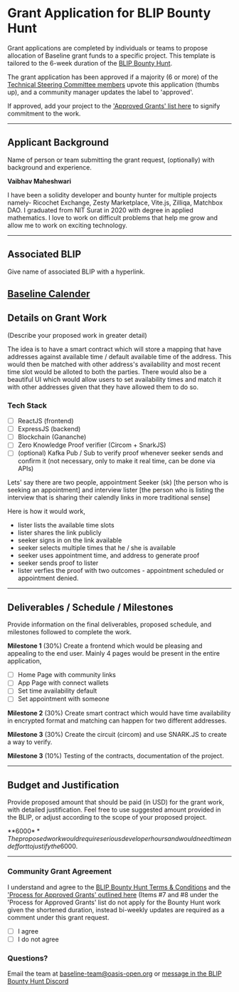 # Grant Application for BLIP Bounty Hunt
Grant applications are completed by individuals or teams to propose allocation of Baseline grant funds to a specific project. 
This template is tailored to the 6-week duration of the [BLIP Bounty Hunt](https://sites.google.com/oasis-open.org/amsterbased2022/blip-bounty-hunt).

The grant application has been approved if a majority (6 or more) of the [Technical Steering Committee members](https://docs.baseline-protocol.org/governance/technical-steering-committee) upvote this application (thumbs up), and a community manager updates the label to 'approved'.

If approved, add your project to the ['Approved Grants' list here](https://github.com/eea-oasis/baseline-grants/blob/main/Approved-Grants-2022.md) to signify commitment to the work.

---

## Applicant Background
Name of person or team submitting the grant request, (optionally) with background and experience.


**Vaibhav Maheshwari**

I have been a solidity developer and bounty hunter for multiple projects namely- Ricochet Exchange, Zesty Marketplace, Vite.js, Zilliqa, Matchbox DAO. I graduated from NIT Surat in 2020 with degree in applied mathematics. I love to work on difficult problems that help me grow and allow me to work on exciting technology. 

---

## Associated BLIP
Give name of associated BLIP with a hyperlink.

[Baseline Calender](https://github.com/eea-oasis/baseline-blips/issues/24)
---

## Details on Grant Work
(Describe your proposed work in greater detail)


The idea is to have a smart contract which will store a mapping that have addresses against available time / default available time of the address. This would then be matched with other address's availability and most recent time slot would be alloted to both the parties. 
There would also be a beautiful UI which would allow users to set availability times and match it with other addresses given that they have allowed them to do so. 

### Tech Stack
- [ ] ReactJS (frontend)
- [ ] ExpressJS (backend)
- [ ] Blockchain (Gananche)
- [ ] Zero Knowledge Proof verifier (Circom + SnarkJS)
- [ ] (optional) Kafka Pub / Sub to verify proof whenever seeker sends and confirm it (not necessary, only to make it real time, can be done via APIs)

Lets' say there are two people, appointment Seeker (sk) [the person who is seeking an appointment]  and interview lister [the person who is listing the interview that is sharing their calendly links in more traditional sense] 

Here is how it would work, 

- lister lists the available time slots 
- lister shares the link publicly
- seeker signs in on the link available 
- seeker selects multiple times that he / she is available 
- seeker uses appointment time, and address to generate proof
- seeker sends proof to lister 
- lister verfies the proof with two outcomes - appointment scheduled or appointment denied. 

---

## Deliverables / Schedule / Milestones
Provide information on the final deliverables, proposed schedule, and milestones followed to complete the work.


**Milestone 1** (30%)
Create a frontend which would be pleasing and appealing to the end user. Mainly 4 pages would be present in the entire application, 
- [ ] Home Page with community links
- [ ] App Page with connect wallets 
- [ ] Set time availability default 
- [ ] Set appointment with someone

**Milestone 2** (30%)
Create smart contract which would have time availability in encrypted format and matching can happen for two different addresses. 

**Milestone 3** (30%)
Create the circuit (circom) and use SNARK.JS to create a way to verify. 

**Milestone 3** (10%)
Testing of the contracts, documentation of the project. 



---

## Budget and Justification
Provide proposed amount that should be paid (in USD) for the grant work, with detailed justification.
Feel free to use suggested amount provided in the BLIP, or adjust according to the scope of your proposed project.


**6000$**
The proposed work would require serious developer hours and would need time and effort to justify the 6000$. 


---

### Community Grant Agreement 
I understand and agree to the [BLIP Bounty Hunt Terms & Conditions](https://github.com/eea-oasis/baseline-blips/blob/main/BLIP-Bounty-Hunt-Terms.md) and the ['Process for Approved Grants' outlined here](https://github.com/eea-oasis/baseline-grants/blob/main/README.md)
(Items #7 and #8 under the 'Process for Approved Grants' list do not apply for the Bounty Hunt work given the shortened duration, instead bi-weekly updates are required as a comment under this grant request.
- [ ] I agree 
- [ ] I do not agree

### Questions?
Email the team at baseline-team@oasis-open.org or [message in the BLIP Bounty Hunt Discord](https://discord.gg/gHSHAPKTb7)
